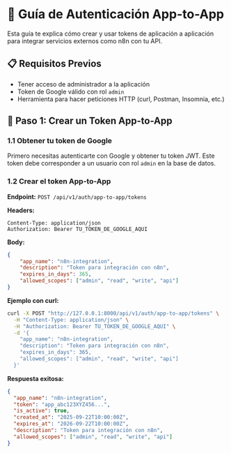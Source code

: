 # 🔐 Guía de Autenticación App-to-App

Esta guía te explica cómo crear y usar tokens de aplicación a aplicación para integrar servicios externos como n8n con tu API.

## 📋 Requisitos Previos

- Tener acceso de administrador a la aplicación
- Token de Google válido con rol `admin`
- Herramienta para hacer peticiones HTTP (curl, Postman, Insomnia, etc.)

## 🚀 Paso 1: Crear un Token App-to-App

### 1.1 Obtener tu token de Google

Primero necesitas autenticarte con Google y obtener tu token JWT. Este token debe corresponder a un usuario con rol `admin` en la base de datos.

### 1.2 Crear el token App-to-App

**Endpoint:** `POST /api/v1/auth/app-to-app/tokens`

**Headers:**
```
Content-Type: application/json
Authorization: Bearer TU_TOKEN_DE_GOOGLE_AQUI
```

**Body:**
```json
{
    "app_name": "n8n-integration",
    "description": "Token para integración con n8n",
    "expires_in_days": 365,
    "allowed_scopes": ["admin", "read", "write", "api"]
}
```

**Ejemplo con curl:**
```bash
curl -X POST "http://127.0.0.1:8000/api/v1/auth/app-to-app/tokens" \
  -H "Content-Type: application/json" \
  -H "Authorization: Bearer TU_TOKEN_DE_GOOGLE_AQUI" \
  -d '{
    "app_name": "n8n-integration",
    "description": "Token para integración con n8n",
    "expires_in_days": 365,
    "allowed_scopes": ["admin", "read", "write", "api"]
  }'
```

**Respuesta exitosa:**
```json
{
  "app_name": "n8n-integration",
  "token": "app_abc123XYZ456...",
  "is_active": true,
  "created_at": "2025-09-22T10:00:00Z",
  "expires_at": "2026-09-22T10:00:00Z",
  "description": "Token para integración con n8n",
  "allowed_scopes": ["admin", "read", "write", "api"]
}
```